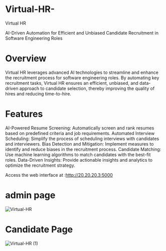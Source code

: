 # Virtual-HR-
Virtual HR

AI-Driven Automation for Efficient and Unbiased Candidate Recruitment in Software Engineering Roles
# Overview
Virtual HR leverages advanced AI technologies to streamline and enhance the recruitment process for software engineering roles. By automating key recruitment tasks, Virtual HR ensures an efficient, unbiased, and data-driven approach to candidate selection, thereby improving the quality of hires and reducing time-to-hire.

# Features
AI-Powered Resume Screening: Automatically screen and rank resumes based on predefined criteria and job requirements.
Automated Interview Scheduling: Simplify the process of scheduling interviews with candidates and interviewers.
Bias Detection and Mitigation: Implement measures to identify and reduce biases in the recruitment process.
Candidate Matching: Use machine learning algorithms to match candidates with the best-fit roles.
Data-Driven Insights: Provide actionable insights and analytics to optimize the recruitment strategy.

Access the web interface at :http://20.20.20.3:5000

# admin page 
![Virtual-HR](https://github.com/Prem0302/Virtual-HR-/assets/121685154/8bb68b4f-525b-4008-8b94-03c0fe9cbfb9)

# Candidate Page 
![Virtual-HR (1)](https://github.com/Prem0302/Virtual-HR-/assets/121685154/cb365723-257f-49c3-a39c-a1fce479c638)

